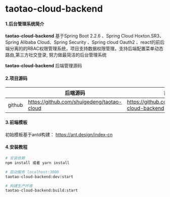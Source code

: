 
# taotao-cloud-backend

#### 1.后台管理系统简介

**taotao-cloud-backend** 基于Spring Boot 2.2.6  、Spring Cloud Hoxton.SR3、Spring Alibaba Cloud、Spring Security 、Spring cloud Oauth2 、react的前后端分离的的RBAC权限管理系统，项目支持数据权限管理，支持后端配置菜单动态路由,第三方社交登录, 努力做最简洁的后台管理系统

**taotao-cloud-backend** 后端管理源码

#### 2.项目源码

|     |   后端源码  |   前端源码  |
|---  |--- | --- |
|  github   |  https://github.com/shuigedeng/taotao-cloud  |  https://github.com/shuigedeng/taotao-cloud-backend   |


#### 3.前端模板

初始模板基于antd构建： https://ant.design/index-cn


#### 4.安装教程

``` bash
# 安装依赖
npm install 或者 yarn install

# 启动服务 localhost:3000
taotao-cloud-backend:dev:start

# 构建生产环境
taotao-cloud-backend:build:start
```

